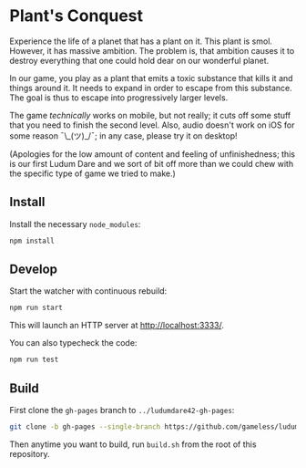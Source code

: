Plant's Conquest
================

Experience the life of a planet that has a plant on it. This plant is smol.
However, it has massive ambition. The problem is, that ambition causes it to
destroy everything that one could hold dear on our wonderful planet.

In our game, you play as a plant that emits a toxic substance that kills it and
things around it. It needs to expand in order to escape from this substance. The
goal is thus to escape into progressively larger levels.

The game *technically* works on mobile, but not really; it cuts off some stuff
that you need to finish the second level. Also, audio doesn't work on iOS for
some reason ¯\\\_(ツ)\_/¯; in any case, please try it on desktop!

(Apologies for the low amount of content and feeling of unfinishedness; this is
our first Ludum Dare and we sort of bit off more than we could chew with the
specific type of game we tried to make.)

Install
-------

Install the necessary `node_modules`:
```sh
npm install
```

Develop
-------

Start the watcher with continuous rebuild:
```sh
npm run start
```
This will launch an HTTP server at <http://localhost:3333/>.

You can also typecheck the code:
```sh
npm run test
```

Build
-----

First clone the `gh-pages` branch to `../ludumdare42-gh-pages`:
```sh
git clone -b gh-pages --single-branch https://github.com/gameless/ludumdare42.git ../ludumdare42-gh-pages
```
Then anytime you want to build, run `build.sh` from the root of this repository.
